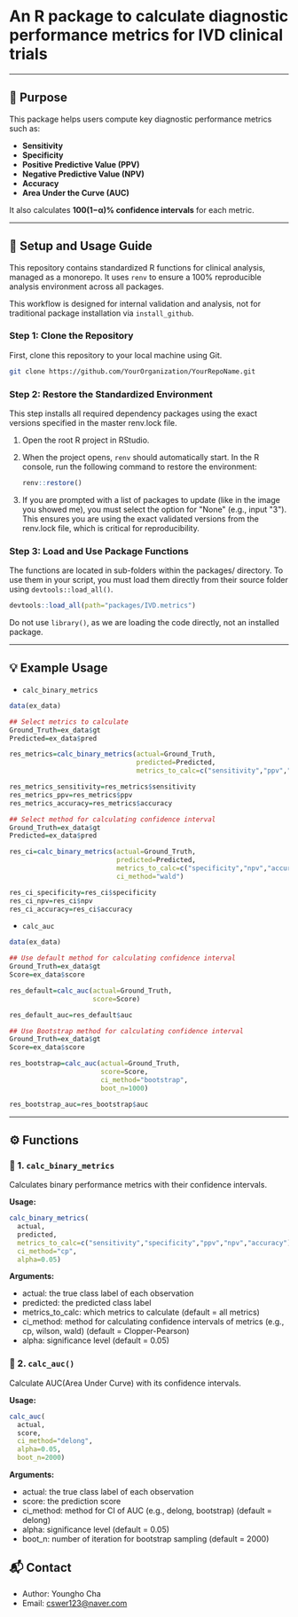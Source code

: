 # An R package to calculate diagnostic performance metrics for IVD clinical trials

---

## 🎯 Purpose

This package helps users compute key diagnostic performance metrics such as:

- **Sensitivity**
- **Specificity**
- **Positive Predictive Value (PPV)**
- **Negative Predictive Value (NPV)**
- **Accuracy**
- **Area Under the Curve (AUC)**

It also calculates **100(1−α)% confidence intervals** for each metric.

---

## 🔧 Setup and Usage Guide

This repository contains standardized R functions for clinical analysis, managed as a monorepo. It uses `renv` to ensure a 100% reproducible analysis environment across all packages.

This workflow is designed for internal validation and analysis, not for traditional package installation via `install_github`.

### Step 1: Clone the Repository
First, clone this repository to your local machine using Git.

```Bash
git clone https://github.com/YourOrganization/YourRepoName.git
```

### Step 2: Restore the Standardized Environment
This step installs all required dependency packages using the exact versions specified in the master renv.lock file.

1. Open the root R project in RStudio.

2. When the project opens, `renv` should automatically start. In the R console, run the following command to restore the environment:
   ```r
   renv::restore()
   ```
3. If you are prompted with a list of packages to update (like in the image you showed me), you must select the option for "None" (e.g., input "3").
   This ensures you are using the exact validated versions from the renv.lock file, which is critical for reproducibility.

### Step 3: Load and Use Package Functions
The functions are located in sub-folders within the packages/ directory. To use them in your script, you must load them directly from their source folder using `devtools::load_all()`.
```r
devtools::load_all(path="packages/IVD.metrics")
```

Do not use `library()`, as we are loading the code directly, not an installed package.


---

## 💡 Example Usage

* `calc_binary_metrics` 
```r
data(ex_data)

## Select metrics to calculate
Ground_Truth=ex_data$gt
Predicted=ex_data$pred

res_metrics=calc_binary_metrics(actual=Ground_Truth,
                                predicted=Predicted,
                                metrics_to_calc=c("sensitivity","ppv","accuracy"))

res_metrics_sensitivity=res_metrics$sensitivity
res_metrics_ppv=res_metrics$ppv
res_metrics_accuracy=res_metrics$accuracy

## Select method for calculating confidence interval
Ground_Truth=ex_data$gt
Predicted=ex_data$pred

res_ci=calc_binary_metrics(actual=Ground_Truth,
                           predicted=Predicted,
                           metrics_to_calc=c("specificity","npv","accuracy"),
                           ci_method="wald")

res_ci_specificity=res_ci$specificity
res_ci_npv=res_ci$npv
res_ci_accuracy=res_ci$accuracy
```

* `calc_auc`
```r
data(ex_data)

## Use default method for calculating confidence interval
Ground_Truth=ex_data$gt
Score=ex_data$score

res_default=calc_auc(actual=Ground_Truth,
                     score=Score)

res_default_auc=res_default$auc

## Use Bootstrap method for calculating confidence interval
Ground_Truth=ex_data$gt
Score=ex_data$score

res_bootstrap=calc_auc(actual=Ground_Truth,
                       score=Score,
                       ci_method="bootstrap",
                       boot_n=1000)

res_bootstrap_auc=res_bootstrap$auc
```

---

## ⚙️ Functions

### 🔹 1. `calc_binary_metrics`

Calculates binary performance metrics with their confidence intervals.

**Usage:**
```r
calc_binary_metrics(
  actual,
  predicted,
  metrics_to_calc=c("sensitivity","specificity","ppv","npv","accuracy"),
  ci_method="cp",
  alpha=0.05)
```

**Arguments:**
* actual: the true class label of each observation
* predicted: the predicted class label
* metrics_to_calc: which metrics to calculate (default = all metrics)
* ci_method: method for calculating confidence intervals of metrics (e.g., cp, wilson, wald) (default = Clopper-Pearson)
* alpha: significance level (default = 0.05)

### 🔹 2. `calc_auc()`

Calculate AUC(Area Under Curve) with its confidence intervals.

**Usage:**
```r
calc_auc(
  actual,
  score,
  ci_method="delong",
  alpha=0.05,
  boot_n=2000)
```

**Arguments:**
* actual: the true class label of each observation
* score: the prediction score
* ci_method: method for CI of AUC (e.g., delong, bootstrap) (default = delong)
* alpha: significance level (default = 0.05)
* boot_n: number of iteration for bootstrap sampling (default = 2000)

## 📬 Contact

* Author: Youngho Cha
* Email: cswer123@naver.com
